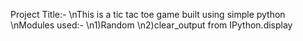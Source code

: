 Project Title:-
\nThis is a tic tac toe game built using simple python
\nModules used:-
\n1)Random 
\n2)clear_output from IPython.display


